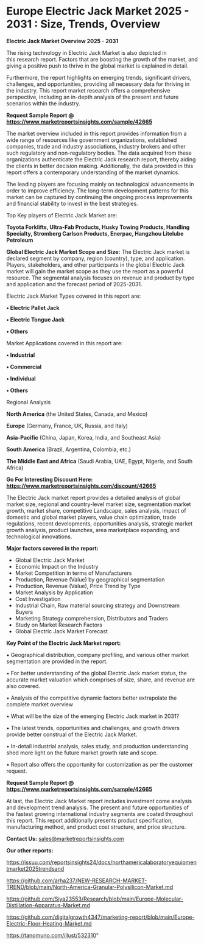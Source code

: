 # Europe Electric Jack Market 2025 - 2031 : Size, Trends, Overview

<Strong> Electric Jack Market Overview 2025 - 2031</strong>

The rising technology in Electric Jack Market is also depicted in this research report. Factors that are boosting the growth of the market, and giving a positive push to thrive in the global market is explained in detail.

Furthermore, the report highlights on emerging trends, significant drivers, challenges, and opportunities, providing all necessary data for thriving in the industry. This report market research offers a comprehensive perspective, including an in-depth analysis of the present and future scenarios within the industry.

<strong>Request Sample Report @ <a href=https://www.marketreportsinsights.com/sample/42665>https://www.marketreportsinsights.com/sample/42665</a></strong>

The market overview included in this report provides information from a wide range of resources like government organizations, established companies, trade and industry associations, industry brokers and other such regulatory and non-regulatory bodies. The data acquired from these organizations authenticate the Electric Jack research report, thereby aiding the clients in better decision making. Additionally, the data provided in this report offers a contemporary understanding of the market dynamics.

The leading players are focusing mainly on technological advancements in order to improve efficiency. The long-term development patterns for this market can be captured by continuing the ongoing process improvements and financial stability to invest in the best strategies.

Top Key players of Electric Jack Market are:

<strong>Toyota Forklifts, Ultra-Fab Products, Husky Towing Products, Handling Specialty, Stromberg Carlson Products, Enerpac, Hangzhou Litelube Petroleum</strong>

<strong><b>Global Electric Jack Market Scope and Size:</b></strong>
The Electric Jack market is declared segment by company, region (country), type, and application. Players, stakeholders, and other participants in the global Electric Jack market will gain the market scope as they use the report as a powerful resource. The segmental analysis focuses on revenue and product by type and application and the forecast period of 2025-2031.

Electric Jack Market Types covered in this report are:

<strong>•  Electric Pallet Jack

•  Electric Tongue Jack

•  Others</strong>

Market Applications covered in this report are:

<strong>•  Industrial

•  Commercial

•  Individual

•  Others</strong> 

Regional Analysis

<strong>North America</strong> (the United States, Canada, and Mexico)

<strong>Europe</strong> (Germany, France, UK, Russia, and Italy)

<strong>Asia-Pacific</strong> (China, Japan, Korea, India, and Southeast Asia)

<strong>South America</strong> (Brazil, Argentina, Colombia, etc.)

<strong>The Middle East and Africa</strong> (Saudi Arabia, UAE, Egypt, Nigeria, and South Africa)

<strong>Go For Interesting Discount Here: <a href=https://www.marketreportsinsights.com/discount/42665>https://www.marketreportsinsights.com/discount/42665</a></strong>

The Electric Jack market report provides a detailed analysis of global market size, regional and country-level market size, segmentation market growth, market share, competitive Landscape, sales analysis, impact of domestic and global market players, value chain optimization, trade regulations, recent developments, opportunities analysis, strategic market growth analysis, product launches, area marketplace expanding, and technological innovations.

<strong><b>Major factors covered in the report:</b></strong>
<ul>
  <li>Global Electric Jack Market </li>
  <li>Economic Impact on the Industry</li>
  <li>Market Competition in terms of Manufacturers</li>
  <li>Production, Revenue (Value) by geographical segmentation</li>
  <li>Production, Revenue (Value), Price Trend by Type</li>
  <li>Market Analysis by Application</li>
  <li>Cost Investigation</li>
  <li>Industrial Chain, Raw material sourcing strategy and Downstream Buyers</li>
  <li>Marketing Strategy comprehension, Distributors and Traders</li>
  <li>Study on Market Research Factors</li>
  <li>Global Electric Jack Market Forecast</li>
</ul>

<strong><b>Key Point of the Electric Jack Market report:</b></strong>

• Geographical distribution, company profiling, and various other market segmentation are provided in the report.

• For better understanding of the global Electric Jack market status, the accurate market valuation which comprises of size, share, and revenue are also covered.

• Analysis of the competitive dynamic factors better extrapolate the complete market overview

• What will be the size of the emerging Electric Jack market in 2031?

• The latest trends, opportunities and challenges, and growth drivers provide better construal of the Electric Jack Market.

• In-detail industrial analysis, sales study, and production understanding shed more light on the future market growth rate and scope.

• Report also offers the opportunity for customization as per the customer request.

<strong>Request Sample Report @ <a href=https://www.marketreportsinsights.com/sample/42665>https://www.marketreportsinsights.com/sample/42665</a></strong>

At last, the Electric Jack Market report includes investment come analysis and development trend analysis. The present and future opportunities of the fastest growing international industry segments are coated throughout this report. This report additionally presents product specification, manufacturing method, and product cost structure, and price structure.

<strong>Contact Us:</strong>
sales@marketreportsinsights.com

<strong>Our other reports:</strong>

<a href=https://issuu.com/reportsinsights24/docs/northamericalaboratoryequipmentmarket2025trendsand>https://issuu.com/reportsinsights24/docs/northamericalaboratoryequipmentmarket2025trendsand</a>

<a href=https://github.com/arha237/NEW-RESEARCH-MARKET-TREND/blob/main/North-America-Granular-Polysilicon-Market.md>https://github.com/arha237/NEW-RESEARCH-MARKET-TREND/blob/main/North-America-Granular-Polysilicon-Market.md</a>

<a href=https://github.com/Siya23553/Research/blob/main/Europe-Molecular-Distillation-Apparatus-Market.md>https://github.com/Siya23553/Research/blob/main/Europe-Molecular-Distillation-Apparatus-Market.md</a>

<a href=https://github.com/digitalgrowth4347/marketing-report/blob/main/Europe-Electric-Floor-Heating-Market.md>https://github.com/digitalgrowth4347/marketing-report/blob/main/Europe-Electric-Floor-Heating-Market.md</a>

<a href=https://tanomuno.com/illust/532310>https://tanomuno.com/illust/532310</a>"
